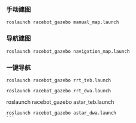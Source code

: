 ### 手动建图 

```
roslaunch racebot_gazebo manual_map.launch
```

### 导航建图

```
roslaunch racebot_gazebo navigation_map.launch
```

### 一键导航
```
roslaunch racebot_gazebo rrt_teb.launch
```
```
roslaunch racebot_gazebo rrt_dwa.launch
``````
roslaunch racebot_gazebo astar_teb.launch
``````
roslaunch racebot_gazebo astar_dwa.launch
```

